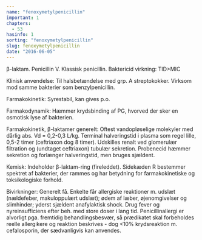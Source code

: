 ```yaml
---
name: "fenoxymetylpenicillin"
important: 1
chapters:  
  - 53
hasinfo: 1
sorting: "fenoxymetylpenicillin"
slug: fenoxymetylpenicillin
date: "2016-06-05"
---
```


β-laktam. Penicillin V. Klassisk penicillin. Baktericid virkning: TID>MIC

Klinisk anvendelse: Til halsbetændelse med grp. A streptokokker. Virksom mod samme bakterier som benzylpenicillin.

Farmakokinetik: Syrestabil, kan gives p.o.

Farmakodynamik: Hæmmer krydsbinding af PG, hvorved der sker en osmotisk lyse af bakterien.

Farmakokinetik, β-laktamer generelt: Oftest vandopløselige molekyler med dårlig abs. Vd = 0,2-0,3 L/kg. Terminal halveringstid i plasma som regel lille, 0,5-2 timer (ceftriaxon dog 8 timer). Udskilles renalt ved glomerulær filtration og (undtaget ceftriaxon) tubulær sekretion. Probenecid hæmmer sekretion og forlænger halveringstid, men bruges sjældent.

Kemisk: Indeholder β-laktam-ring (fireleddet). Sidekæden R bestemmer spektret af bakterier, der rammes og har betydning for farmakokinetiske og toksikologiske forhold.

Bivirkninger: Generelt få. Enkelte får allergiske reaktioner m. udslæt (nældefeber, makuloppulært udslæt); ødem af læber, øjenomgivelser og slimhinder; yderst sjældent anafylaktisk shock. Drug fever og nyreinsufficiens efter beh. med store doser i lang tid. Penicillinallergi er alvorligt pga. fremtidig behandlingsbesvær, så prædikatet skal forbeholdes reelle allergikere og reaktion beskrives - dog <10% krydsreaktion m. cefalosporin, der sædvanligvis kan anvendes.
